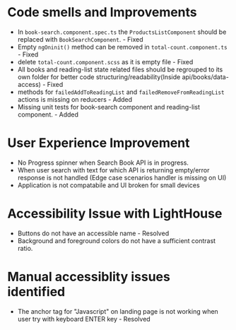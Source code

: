 # Code smells and Improvements
- In `book-search.component.spec.ts` the `ProductsListComponent` should be replaced with `BookSearchComponent`. - Fixed
- Empty `ngOninit()` method can be removed in `total-count.component.ts` - Fixed
- delete `total-count.component.scss` as it is empty file - Fixed
- All books and reading-list state related files should be regrouped to its own folder for better code structuring/readability(Inside api/books/data-access) - Fixed
- methods for `failedAddToReadingList` and `failedRemoveFromReadingList` actions is missing on reducers - Added
- Missing unit tests for book-search component and reading-list component. - Added

# User Experience Improvement
- No Progress spinner when Search Book API is in progress.
- When user search with text for which API is returning empty/error response is not handled (Edge case scenarios handler is missing on UI)
- Application is not compatabile and UI broken for small devices

# Accessibility Issue with LightHouse
- Buttons do not have an accessible name - Resolved
- Background and foreground colors do not have a sufficient contrast ratio.

#  Manual accessiblity issues identified
- The anchor tag for "Javascript" on landing page is not working when user try with keyboard ENTER key - Resolved